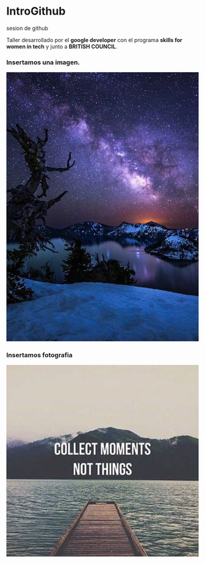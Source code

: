 # IntroGithub
 sesion de github

Taller desarrollado por el **google developer** con el programa **skills for women in tech** y junto a **BRITISH COUNCIL**.

### Insertamos una imagen.

![PAISAJE](IMG/GALAXIA.jpg)

### Insertamos fotografia 

![momentos](image/moments.jpg)